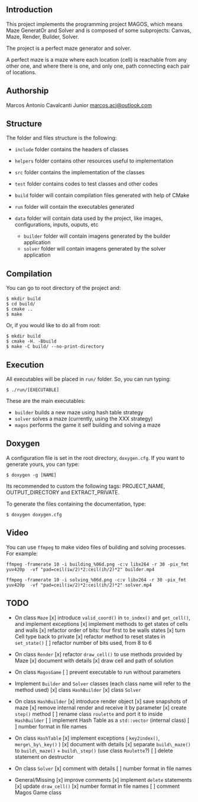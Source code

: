 ## Introduction

This project implements the programming project MAGOS,
which means Maze GeneratOr and Solver and is composed of some subprojects:
Canvas, Maze, Render, Builder, Solver.

The project is a perfect maze generator and solver.

A perfect maze is a maze where each location (cell) is reachable from any other one,
and where there is one, and only one, path connecting each pair of locations.

## Authorship

Marcos Antonio Cavalcanti Junior
marcos.acj@outlook.com

## Structure

The folder and files structure is the following:

* `include` folder contains the headers of classes

* `helpers` folder contains other resources useful to implementation

* `src` folder contains the implementation of the classes

* `test` folder contains codes to test classes and other codes

* `build` folder will contain compilation files generated with help of CMake

* `run` folder will contain the executables generated

* `data` folder will contain data used by the project, like images, configurations, inputs, ouputs, etc

	* `builder` folder will contain imagens generated by the builder application
	* `solver` folder will contain imagens generated by the solver application

## Compilation

You can go to root directory of the project and:

```
$ mkdir build
$ cd build/
$ cmake ..
$ make
```

Or, if you would like to do all from root:

```
$ mkdir build
$ cmake -H. -Bbuild
$ make -C build/ --no-print-directory
```

## Execution

All executables will be placed in `run/` folder. So, you can run typing:

```
$ ./run/[EXECUTABLE]
```

These are the main executables:

* `builder` builds a new maze using hash table strategy
* `solver` solves a maze (currently, using the XXX strategy)
* `magos` performs the game it self building and solving a maze

## Doxygen

A configuration file is set in the root directory, `doxygen.cfg`.
If you want to generate yours, you can type:

```
$ doxygen -g [NAME]
```

Its recommended to custom the following tags: PROJECT\_NAME, OUTPUT\_DIRECTORY and EXTRACT\_PRIVATE.

To generate the files containing the documentation, type:

```
$ doxygen doxygen.cfg
```

## Video

You can use `ffmpeg` to make video files of building and solving processes. For example:

```
ffmpeg -framerate 10 -i building_%06d.png -c:v libx264 -r 30 -pix_fmt yuv420p  -vf "pad=ceil(iw/2)*2:ceil(ih/2)*2" builder.mp4

ffmpeg -framerate 10 -i solving_%06d.png -c:v libx264 -r 30 -pix_fmt yuv420p  -vf "pad=ceil(iw/2)*2:ceil(ih/2)*2" solver.mp4
```

## TODO

* On class `Maze`
	[x] introduce `valid_coord()` in `to_index()` and `get_cell()`, and implement exceptions
	[x] implement methods to get states of cells and walls
	[x] refactor order of bits: four first to be walls states
	[x] turn Cell type back to private
	[x] refactor method to reset states in `set_state()`
	[ ] refactor number of bits used, from 8 to 6

* On class `Render`
	[x] refactor `draw_cell()` to use methods provided by Maze
	[x] document with details
	[x] draw cell and path of solution

* On class `MagosGame`
	[ ] prevent executable to run without parameters

* Implement `Builder` and `Solver` classes (each class name will refer to the method used)
	[x] class `HashBuilder`
	[x] class `Solver`

* On class `HashBuilder`
	[x] introduce render object
	[x] save snapshots of maze
	[x] remove internal render and receive it by parameter
	[x] create `step()` method
	[ ] rename class `roulette` and port it to inside `HashBuilder`
	[ ] implement Hash Table as a `std::vector` (internal class)
	[ ] number format in file names

* On class `HashTable`
	[x] implement exceptions ( `key2index()`, `merge\_by\_key()` )
	[x] document with details
	[x] separate `build\_maze()` to `build\_maze()` + `build\_step()` (use class `Roulette`?)
	[ ] delete statement on destructor

* On class `Solver`
	[x] comment with details
	[ ] number format in file names

* General/Missing
	[x] improve comments
	[x] implement `delete` statements
	[x] update `draw_cell()`
	[x] number format in file names
	[ ] comment Magos Game class